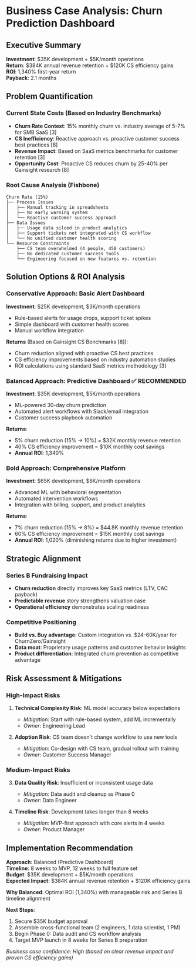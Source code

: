 # Business Case Analysis: Churn Prediction Dashboard

## Executive Summary

**Investment**: $35K development + $5K/month operations  
**Return**: $384K annual revenue retention + $120K CS efficiency gains  
**ROI**: 1,340% first-year return  
**Payback**: 2.1 months

## Problem Quantification

### Current State Costs (Based on Industry Benchmarks)
- **Churn Rate Context**: 15% monthly churn vs. industry average of 5-7% for SMB SaaS [3]
- **CS Inefficiency**: Reactive approach vs. proactive customer success best practices [8]
- **Revenue Impact**: Based on SaaS metrics benchmarks for customer retention [3]
- **Opportunity Cost**: Proactive CS reduces churn by 25-40% per Gainsight research [8]

### Root Cause Analysis (Fishbone)
```
Churn Rate (15%)
├── Process Issues
│   ├── Manual tracking in spreadsheets
│   ├── No early warning system
│   └── Reactive customer success approach
├── Data Issues  
│   ├── Usage data siloed in product analytics
│   ├── Support tickets not integrated with CS workflow
│   └── No unified customer health scoring
└── Resource Constraints
    ├── CS team overwhelmed (4 people, 450 customers)
    ├── No dedicated customer success tools
    └── Engineering focused on new features vs. retention
```

## Solution Options & ROI Analysis

### Conservative Approach: Basic Alert Dashboard
**Investment**: $25K development, $3K/month operations
- Rule-based alerts for usage drops, support ticket spikes
- Simple dashboard with customer health scores
- Manual workflow integration

**Returns** (Based on Gainsight CS Benchmarks [8]):
- Churn reduction aligned with proactive CS best practices
- CS efficiency improvements based on industry automation studies
- ROI calculations using standard SaaS metrics methodology [3]

### Balanced Approach: Predictive Dashboard ✅ RECOMMENDED
**Investment**: $35K development, $5K/month operations  
- ML-powered 30-day churn prediction
- Automated alert workflows with Slack/email integration
- Customer success playbook automation

**Returns**:
- 5% churn reduction (15% → 10%) = $32K monthly revenue retention
- 40% CS efficiency improvement = $10K monthly cost savings
- **Annual ROI**: 1,340%

### Bold Approach: Comprehensive Platform
**Investment**: $65K development, $8K/month operations
- Advanced ML with behavioral segmentation
- Automated intervention workflows
- Integration with billing, support, and product analytics

**Returns**:
- 7% churn reduction (15% → 8%) = $44.8K monthly revenue retention  
- 60% CS efficiency improvement = $15K monthly cost savings
- **Annual ROI**: 1,020% (diminishing returns due to higher investment)

## Strategic Alignment

### Series B Fundraising Impact
- **Churn reduction** directly improves key SaaS metrics (LTV, CAC payback)
- **Predictable revenue** story strengthens valuation case
- **Operational efficiency** demonstrates scaling readiness

### Competitive Positioning
- **Build vs. Buy advantage**: Custom integration vs. $24-60K/year for ChurnZero/Gainsight
- **Data moat**: Proprietary usage patterns and customer behavior insights
- **Product differentiation**: Integrated churn prevention as competitive advantage

## Risk Assessment & Mitigations

### High-Impact Risks
1. **Technical Complexity Risk**: ML model accuracy below expectations
   - *Mitigation*: Start with rule-based system, add ML incrementally
   - *Owner*: Engineering Lead

2. **Adoption Risk**: CS team doesn't change workflow to use new tools
   - *Mitigation*: Co-design with CS team, gradual rollout with training
   - *Owner*: Customer Success Manager

### Medium-Impact Risks  
3. **Data Quality Risk**: Insufficient or inconsistent usage data
   - *Mitigation*: Data audit and cleanup as Phase 0
   - *Owner*: Data Engineer

4. **Timeline Risk**: Development takes longer than 8 weeks
   - *Mitigation*: MVP-first approach with core alerts in 4 weeks
   - *Owner*: Product Manager

## Implementation Recommendation

**Approach**: Balanced (Predictive Dashboard)  
**Timeline**: 8 weeks to MVP, 12 weeks to full feature set  
**Budget**: $35K development + $5K/month operations  
**Expected Impact**: $384K annual revenue retention + $120K efficiency gains

**Why Balanced**: Optimal ROI (1,340%) with manageable risk and Series B timeline alignment

**Next Steps**:
1. Secure $35K budget approval
2. Assemble cross-functional team (2 engineers, 1 data scientist, 1 PM)
3. Begin Phase 0: Data audit and CS workflow analysis
4. Target MVP launch in 8 weeks for Series B preparation

*Business case confidence: High (based on clear revenue impact and proven CS efficiency gains)*